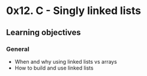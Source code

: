 # 0x12. C - Singly linked lists
## Learning objectives
### General
* When and why using linked lists vs arrays
* How to build and use linked lists
